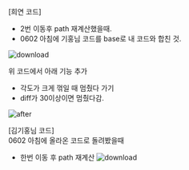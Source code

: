 [희연 코드]  
- 2번 이동후 path 재계산했을때.
- 0602 아침에 기홍님 코드를 base로 내 코드와 합친 것.

![download](https://github.com/user-attachments/assets/fb23b9f5-0f6c-4c81-96b9-08974f115c67)

위 코드에서 아래 기능 추가
- 각도가 크게 꺾일 때 멈췄다 가기
- diff가 30이상이면 멈췄다감.

![after](https://github.com/user-attachments/assets/dc47757b-bc28-49c1-87c5-471653aa096a)

[김기홍님 코드]  
0602 아침에 올라온 코드로 돌려봤을때
- 한번 이동 후 path 재계산
![download](https://github.com/user-attachments/assets/fda43535-05eb-4610-9e68-8e57ea1ce420)
